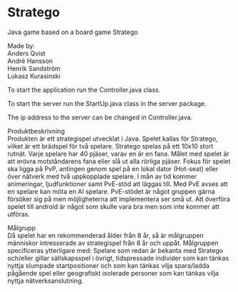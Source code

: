 # Stratego
Java game based on a board game Stratego

Made by:<br>
Anders Qvist<br>
André Hansson<br>
Henrik Sandström<br>
Lukasz Kurasinski<br>


To start the application run the Controller.java class.

To start the server run the StartUp.java class in the server package.

The ip address to the server can be changed in Controller.java.


Produktbeskrivning<br>
Produkten är ett strategispel utvecklat i Java. Spelet kallas för Stratego, vilket är ett brädspel för två spelare. Stratego spelas på ett 10x10 stort rutnät. Varje spelare har 40 pjäser, varav en är en fana. Målet med spelet är att erövra motståndarens fana eller slå ut alla rörliga pjäser. 
Fokus för spelet ska ligga på PvP, antingen genom spel på en lokal dator (Hot-seat) eller över nätverk med två uppkopplade spelare. I mån av tid kommer animeringar, ljudfunktioner samt PvE-stöd att läggas till. Med PvE avses att en spelare kan möta en AI spelare. PvE-stödet är något gruppen gärna försöker sig på men möjligheterna att implementera ser små ut. Att överföra spelet till android är något som skulle vara bra men som inte kommer att utföras.
 
Målgrupp<br>
Då spelet har en rekommenderad ålder från 8 år, så är målgruppen människor intresserade av strategispel från 8 år och uppåt. Målgruppen specificeras ytterligare med: 
Spelare som redan är bekanta med Stratego och/eller gillar sällskapsspel i övrigt, tidspressade individer som kan tänkas nyttja slumpade startpositioner och som kan tänkas vilja spara/ladda pågående spel eller geografiskt isolerade personer som kan tänkas vilja nyttja nätverksanslutning. 
